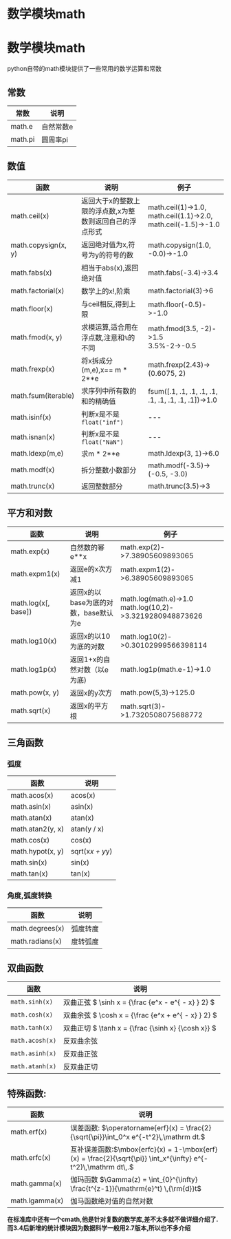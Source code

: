 
# 数学模块math

# 数学模块math
python自带的math模块提供了一些常用的数学运算和常数

## 常数

常数|说明
---|---
math.e |  自然常数e
math.pi | 圆周率pi

## 数值

函数|说明|例子
---|---|---
math.ceil(x)|返回大于x的整数上限的浮点数,x为整数则返回自己的浮点形式|math.ceil(1)->1.0,</br>math.ceil(1.1)->2.0,</br>math.ceil(-1.5)->-1.0
math.copysign(x, y)|返回绝对值为x,符号为y的符号的数|math.copysign(1.0, -0.0)->-1.0
math.fabs(x)|相当于abs(x),返回绝对值|math.fabs(-3.4)->3.4
math.factorial(x)|数学上的x!,阶乘|math.factorial(3)->6
math.floor(x)|与ceil相反,得到上限|math.floor(-0.5)->-1.0
math.fmod(x, y)|求模运算,适合用在浮点数,注意和`%`的不同|math.fmod(3.5, -2)->1.5</br>3.5%-2->-0.5
math.frexp(x)|将x拆成分(m,e),x== m * 2**e|math.frexp(2.43)->(0.6075, 2)
math.fsum(iterable)|求序列中所有数的和的精确值|fsum([.1, .1, .1, .1, .1, .1, .1, .1, .1, .1])->1.0
math.isinf(x)|判断x是不是`float("inf")`|---
math.isnan(x)|判断x是不是`float("NaN")`|---
math.ldexp(m,e)|求m * 2**e|math.ldexp(3, 1)->6.0
math.modf(x)|拆分整数小数部分|math.modf(-3.5)->(-0.5, -3.0)
math.trunc(x)|返回整数部分|math.trunc(3.5)->3

## 平方和对数

函数|说明|例子
---|---|---
math.exp(x)|自然数的幂 e**x|math.exp(2)->7.38905609893065
math.expm1(x)|返回e的x次方减1| math.expm1(2)->6.38905609893065
math.log(x[, base])| 返回x的以base为底的对数，base默认为e|math.log(math.e)->1.0</br>math.log(10,2)->3.3219280948873626
math.log10(x)|返回x的以10为底的对数| math.log10(2)->0.30102999566398114
math.log1p(x)|返回1+x的自然对数（以e为底)| math.log1p(math.e-1)->1.0
math.pow(x, y)|返回x的y次方|math.pow(5,3)->125.0
math.sqrt(x)|返回x的平方根|math.sqrt(3)->1.7320508075688772

## 三角函数

### 弧度

函数|说明
---|---
math.acos(x)|acos(x)
math.asin(x)|asin(x)
math.atan(x)|atan(x)
math.atan2(y, x)|atan(y / x)
math.cos(x)|cos(x)
math.hypot(x, y)|sqrt(x*x + y*y)
math.sin(x)|sin(x)
math.tan(x)|tan(x)

### 角度,弧度转换

函数|说明
---|---
math.degrees(x)|弧度转度
math.radians(x)|度转弧度

## 双曲函数

函数|说明
---|---
`math.sinh(x)`|双曲正弦 $ \sinh x = {\frac {e^x  - e^{ - x} } 2} $
`math.cosh(x)`|双曲余弦 $ \cosh x = {\frac {e^x  + e^{ - x} }  2} $
`math.tanh(x)`|双曲正切 $ \tanh x = {\frac {\sinh x} {\cosh x}} $
`math.acosh(x)`|反双曲余弦
`math.asinh(x)`|反双曲正弦
`math.atanh(x)`|反双曲正切


## 特殊函数:


函数|说明
---|---
math.erf(x)|误差函数: $\operatorname{erf}(x) = \frac{2}{\sqrt{\pi}}\int_0^x e^{-t^2}\,\mathrm dt.$
math.erfc(x)|互补误差函数:$\mbox{erfc}(x) = 1-\mbox{erf}(x) = \frac{2}{\sqrt{\pi}} \int_x^{\infty} e^{-t^2}\,\mathrm dt\,.$
math.gamma(x)|伽玛函数 $\Gamma(z) = \int_{0}^{\infty} \frac{t^{z-1}}{\mathrm{e}^t} \,{\rm{d}}t$
math.lgamma(x)|伽马函数绝对值的自然对数


**在标准库中还有一个cmath,他是针对复数的数学库,差不太多就不做详细介绍了. 而3.4后新增的统计模块因为数据科学一般用2.7版本,所以也不多介绍**
